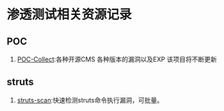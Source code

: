 # 渗透测试相关资源记录

## POC
1. [POC-Collect](https://github.com/walkskyer?tab=stars):各种开源CMS 各种版本的漏洞以及EXP 该项目将不断更新
## struts
1. [struts-scan](https://github.com/Lucifer1993/struts-scan):快速检测struts命令执行漏洞，可批量。